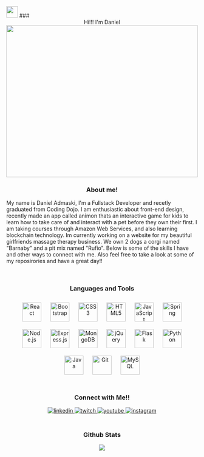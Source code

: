 <img src="https://raw.githubusercontent.com/MartinHeinz/MartinHeinz/master/wave.gif" width="30px"> 
### <div align="center"> Hi!!!  I'm Daniel </div>

<a href="https://www.chelseafc.com/en" target="_blank">
<img src="https://imgs.search.brave.com/JP2fzEv2GfCD71MFwMatc6MD2fjTJfwyQN98EMINhII/rs:fit:844:225:1/g:ce/aHR0cHM6Ly90c2Ux/Lm1tLmJpbmcubmV0/L3RoP2lkPU9JUC4x/bkM4OXFEdVZkdkR2/LUtsRENsMGJBSGFF/SyZwaWQ9QXBp" align="center" style="width: 100%; height: 400px" />
</a>

<br/>

### <div align="center"> About me! </div>
<p> My name is Daniel Admaski, I'm a Fullstack Developer and recetly graduated from Coding Dojo.  I am enthusiastic about front-end design, recently made an app called animon thats an interactive game for kids to learn how to take care of and interact with a pet before they own their first.  I am taking courses through Amazon Web Services, and also learning blockchain technology.  Im currently working on a website for my beautiful girlfriends massage therapy business.  We own 2 dogs a corgi named "Barnaby" and a pit mix named "Rufio".  Below is some of the skills I have and other ways to connect with me. Also feel free to take a look at some of my reposirories and have a great day!! </p>

<br/>


### <div align="center"> Languages and Tools </div>
<div align="center">
  <img style="margin: 10px" src="https://profilinator.rishav.dev/skills-assets/react-original-wordmark.svg" alt="React" height="50" />  
  <img style="margin: 10px" src="https://profilinator.rishav.dev/skills-assets/bootstrap-plain.svg" alt="Bootstrap" height="50" />  
  <img style="margin: 10px" src="https://profilinator.rishav.dev/skills-assets/css3-original-wordmark.svg" alt="CSS3" height="50" />  
  <img style="margin: 10px" src="https://profilinator.rishav.dev/skills-assets/html5-original-wordmark.svg" alt="HTML5" height="50" />  
  <img style="margin: 10px" src="https://profilinator.rishav.dev/skills-assets/javascript-original.svg" alt="JavaScript" height="50" />  
  <img style="margin: 10px" src="https://profilinator.rishav.dev/skills-assets/springio-icon.svg" alt="Spring" height="50" />  
  <img style="margin: 10px" src="https://profilinator.rishav.dev/skills-assets/nodejs-original-wordmark.svg" alt="Node.js" height="50" />  
  <img style="margin: 10px" src="https://profilinator.rishav.dev/skills-assets/express-original-wordmark.svg" alt="Express.js" height="50" />  
  <img style="margin: 10px" src="https://profilinator.rishav.dev/skills-assets/mongodb-original-wordmark.svg" alt="MongoDB" height="50" />  
  <img style="margin: 10px" src="https://profilinator.rishav.dev/skills-assets/jquery.png" alt="jQuery" height="50" />  
  <img style="margin: 10px" src="https://profilinator.rishav.dev/skills-assets/flask.png" alt="Flask" height="50" />  
  <img style="margin: 10px" src="https://profilinator.rishav.dev/skills-assets/python-original.svg" alt="Python" height="50" />  
  <img style="margin: 10px" src="https://profilinator.rishav.dev/skills-assets/java-original-wordmark.svg" alt="Java" height="50" />  
  <img style="margin: 10px" src="https://profilinator.rishav.dev/skills-assets/git-scm-icon.svg" alt="Git" height="50" />  
  <img style="margin: 10px" src="https://profilinator.rishav.dev/skills-assets/mysql-original-wordmark.svg" alt="MySQL" height="50" />  
</div>
<br/>


### <div align="center"> Connect with Me!! </div>

<div align="center">
  <a href="https://www.linkedin.com/in/daniel-adamski" target="_blank">
    <img src=https://img.shields.io/badge/LinkedIn-0077B5?style=for-the-badge&logo=linkedin&logoColor=white alt=linkedin style="margin-bottom: 5px;" />
  </a>
  <a href="https://www.twitch.tv/gor2103" target="_blank">
    <img src=https://img.shields.io/badge/Twitch-9146FF?style=for-the-badge&logo=twitch&logoColor=white alt=twitch style="margin-bottom: 5px;" />
  </a>
  <a href="https://www.youtube.com/channel/UCWO16UqhL7bGt9plH8HfqhQ" target="_blank">
    <img src=https://img.shields.io/badge/YouTube-FF0000?style=for-the-badge&logo=youtube&logoColor=white alt=youtube style="margin-bottom: 5px;" />
  </a>
  <a href="https://www.instagram.com/damskeet/" target="_blank">
    <img src=https://img.shields.io/badge/Instagram-E4405F?style=for-the-badge&logo=instagram&logoColor=white alt=instagram style="margin-bottom: 5px;"     />
  </a>
</div>

<br/>

### <div align="center"> Github Stats </div>

<div align="center"><img src="https://github-readme-stats.vercel.app/api?username=dra2103&show_icons=true&count_private=true" align="center" /></div>


